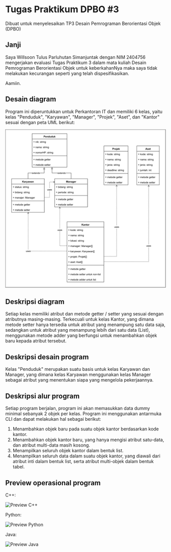 # Tugas Praktikum DPBO #3

Dibuat untuk menyelesaikan TP3 Desain Pemrograman Berorientasi Objek (DPBO)

## Janji

Saya Willsoon Tulus Parluhutan Simanjuntak dengan NIM 2404756 mengerjakan evaluasi Tugas Praktikum 3 dalam mata kuliah Desain Pemrograman Berorientasi Objek untuk keberkahanNya maka saya tidak melakukan kecurangan seperti yang telah dispesifikasikan. 

Aamiin.

## Desain diagram

Program ini diperuntukkan untuk Perkantoran IT dan memiliki 6 kelas, yaitu kelas "Penduduk", "Karyawan", "Manager", "Projek", "Aset", dan "Kantor" sesuai dengan peta UML berikut:

![Peta UML untuk program](uml_diagram.svg)

## Deskripsi diagram

Setiap kelas memiliki atribut dan metode getter / setter yang sesuai dengan atributnya masing-masing. Terkecuali untuk kelas Kantor, yang dimana metode setter hanya tersedia untuk atribut yang menampung satu data saja, sedangkan untuk atribut yang menampung lebih dari satu data (List), menggunakan metode adder yang berfungsi untuk menambahkan objek baru kepada atribut tersebut.

## Deskripsi desain program

Kelas "Penduduk" merupakan suatu basis untuk kelas Karyawan dan Manager, yang dimana kelas Karyawan menggunakan kelas Manager sebagai atribut yang menentukan siapa yang mengelola pekerjaannya.

## Deskripsi alur program

Setiap program berjalan, program ini akan memasukkan data dummy minimal sebanyak 2 objek per kelas. Program ini menggunakan antarmuka CLI dan dapat melakukan hal sebagai berikut:

1. Menambahkan objek baru pada suatu objek kantor berdasarkan kode kantor.
2. Menambahkan objek kantor baru, yang hanya mengisi atribut satu-data, dan atribut multi-data masih kosong.
3. Menampilkan seluruh objek kantor dalam bentuk list.
4. Menampilkan seluruh data dalam suatu objek kantor, yang diawali dari atribut inti dalam bentuk list, serta atribut multi-objek dalam bentuk tabel.

## Preview operasional program

C++:

![Preview C++](cpp/docs/preview.webp)

Python:

![Preview Python](python/docs/preview.webp)

Java:

![Preview Java](java/docs/preview.webp)
